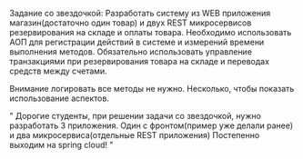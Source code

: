 Задание со звездочкой:
Разработать систему из WEB приложения магазин(достаточно один товар) 
и двух REST микросервисов резервирования на складе и оплаты товара.
Необходимо использовать АОП для регистрации действий в системе и 
измерений времени выполнения методов.
Обязательно использовать управление транзакциями при резервирования 
товара на складе и переводах средств между счетами.

Внимание логировать все методы не нужно. Несколько, чтобы показать 
использование аспектов.

"
Дорогие студенты, при решении задачи со звездочкой, 
нужно разработать 3 приложения. 
Один с фронтом(пример уже делали ранее)
и два микросервиса(отдельные REST приложения)
Постепенно выходим на spring cloud!
"